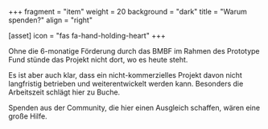 +++
fragment = "item"
weight = 20
background = "dark"
title = "Warum spenden?"
align = "right"

[asset]
  icon = "fas fa-hand-holding-heart"
+++

Ohne die 6-monatige Förderung durch das BMBF im Rahmen des Prototype Fund stünde das Projekt nicht dort, wo es heute steht.

Es ist aber auch klar, dass ein nicht-kommerzielles Projekt davon nicht langfristig betrieben und weiterentwickelt werden kann.
Besonders die Arbeitszeit schlägt hier zu Buche.

Spenden aus der Community, die hier einen Ausgleich schaffen, wären eine große Hilfe.